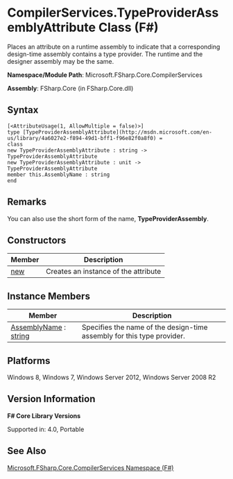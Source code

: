 # CompilerServices.TypeProviderAssemblyAttribute Class (F#)

Places an attribute on a runtime assembly to indicate that a corresponding design-time assembly contains a type provider. The runtime and the designer assembly may be the same.

**Namespace/Module Path**: Microsoft.FSharp.Core.CompilerServices

**Assembly**: FSharp.Core (in FSharp.Core.dll)


## Syntax

```
[<AttributeUsage(1, AllowMultiple = false)>]
type [TypeProviderAssemblyAttribute](http://msdn.microsoft.com/en-us/library/4a6027e2-f894-49d1-bff1-f96e82f0a8f0) =
class
new TypeProviderAssemblyAttribute : string -> TypeProviderAssemblyAttribute
new TypeProviderAssemblyAttribute : unit -> TypeProviderAssemblyAttribute
member this.AssemblyName : string
end
```

## Remarks
You can also use the short form of the name, **TypeProviderAssembly**.


## Constructors


|Member|Description|
|------|-----------|
|[new](http://msdn.microsoft.com/en-us/library/ae7daf6f-4c71-4032-9046-ffceeb8f408a)|Creates an instance of the attribute|

## Instance Members


|Member|Description|
|------|-----------|
|[AssemblyName](http://msdn.microsoft.com/en-us/library/0a6c14d2-8566-4796-9f96-a8d6dc541016) : [string](http://msdn.microsoft.com/en-us/library/12b97856-ec80-4f70-a018-afb0753f755a)|Specifies the name of the design-time assembly for this type provider.|

## Platforms
Windows 8, Windows 7, Windows Server 2012, Windows Server 2008 R2


## Version Information
**F# Core Library Versions**

Supported in: 4.0, Portable




## See Also
[Microsoft.FSharp.Core.CompilerServices Namespace &#40;F&#35;&#41;](Microsoft.FSharp.Core.CompilerServices+Namespace+%28FSharp%29.md)

